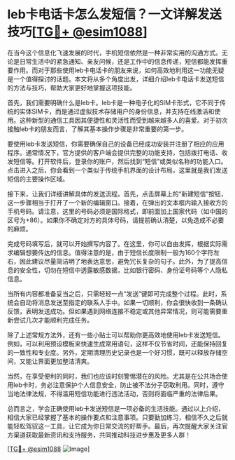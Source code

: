 # leb卡电话卡怎么发短信？一文详解发送技巧[[TG💪+ @esim1088](https://t.me/s/esim1088)]

在当今这个信息化飞速发展的时代，手机短信依然是一种非常实用的沟通方式。无论是日常生活中的紧急通知、亲友问候，还是工作中的信息传递，短信都能发挥重要作用。而对于那些使用leb卡电话卡的朋友来说，如何高效地利用这一功能无疑是一个值得探讨的话题。本文将从多个角度出发，详细介绍leb卡电话卡发送短信的方法与技巧，帮助大家更好地掌握这项技能。

首先，我们需要明确什么是leb卡。leb卡是一种电子化的SIM卡形式，它不同于传统的实体SIM卡，而是通过虚拟技术存储用户的身份信息，并支持在线激活和使用。这种新型的通信工具因其便捷性和灵活性而受到越来越多人的喜爱。对于初次接触leb卡的朋友而言，了解其基本操作步骤是非常重要的第一步。

要使用leb卡发送短信，你需要确保自己的设备已经成功安装并注册了相应的应用程序。通常情况下，官方提供的客户端会提供完整的功能支持，包括拨打电话、收发短信等。打开软件后，登录你的账户，然后找到“短信”或类似名称的功能入口。点击进入之后，你会看到一个类似于传统手机界面的设计布局，这里就是我们发送短信的主要操作区域。

接下来，让我们详细讲解具体的发送流程。首先，点击屏幕上的“新建短信”按钮，这一步骤相当于打开了一个新的编辑窗口。接着，在弹出的文本框内输入接收方的手机号码。请注意，这里的号码必须是国际格式，即前面加上国家代码（如中国的区号为+86）。如果你不确定对方的具体号码，请提前确认清楚，以免造成不必要的麻烦。

完成号码填写后，就可以开始撰写内容了。在这里，你可以自由发挥，根据实际需求编辑想要传达的信息。值得注意的是，由于短信长度限制一般为160个字符左右，因此建议尽量简洁明了地表达意思，避免冗长复杂的句子。此外，为了提高信息的安全性，切勿在短信中透露敏感数据，比如银行密码、身份证号码等个人隐私信息。

当所有内容都准备妥当之后，只需轻轻一点“发送”键即可完成整个过程。此时，系统会自动将消息发送至指定的联系人手中。如果一切顺利，你会很快收到一条确认反馈，表明发送成功。但如果遇到网络连接不稳定或其他异常情况，则可能需要重新尝试几次才能顺利完成任务。

除了上述常规方法外，还有一些小贴士可以帮助你更高效地使用leb卡发送短信。例如，可以利用预设模板来快速生成常用语句，这样不仅节省时间，还能保持回复的一致性和专业度。另外，定期清理历史记录也是一个好习惯，既可以释放存储空间，又能让界面更加整洁清爽。

当然，在享受便利的同时，我们也应该时刻警惕潜在的风险。尤其是在公共场合使用leb卡时，务必注意保护个人信息安全，防止被不法分子窃取利用。同时，遵守当地法律法规，不得滥用短信功能进行违法活动，否则将面临严重的法律后果。

总而言之，学会正确使用leb卡发送短信是一项必备的生活技能。通过以上介绍，相信大家已经掌握了基本的操作要点和注意事项。只要勤加练习，相信不久之后就能轻松驾驭这一工具，让它成为你日常交流的好帮手。最后，再次提醒大家关注官方渠道获取最新资讯和支持服务，共同推动科技进步惠及更多人群！

[[TG💪+ @esim1088](https://t.me/s/esim1088) ![Image](https://i.postimg.cc/4NQfJmqS/Snipaste-2025-05-13-00-14-12.png)]
